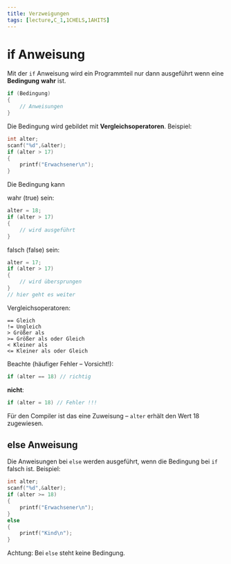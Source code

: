 ```yaml
---
title: Verzweigungen
tags: [lecture,C_1,1CHELS,1AHITS]
---
```


# if Anweisung

Mit der `if` Anweisung wird ein Programmteil nur dann ausgeführt wenn eine **Bedingung** **wahr** ist.

```c
if (Bedingung)
{
	// Anweisungen
}
```

Die Bedingung wird gebildet mit **Vergleichsoperatoren**.
Beispiel:

```c
int alter;
scanf("%d",&alter);
if (alter > 17)	
{
	printf("Erwachsener\n");
}
```

Die Bedingung kann


wahr (true) sein:
```c
alter = 18;
if (alter > 17)	
{
	// wird ausgeführt
}
```


falsch (false) sein:
```c
alter = 17;
if (alter > 17)	
{
	// wird übersprungen
}
// hier geht es weiter
```


Vergleichsoperatoren:

	== Gleich
	!= Ungleich
	> Größer als
	>= Größer als oder Gleich
	< Kleiner als
	<= Kleiner als oder Gleich


Beachte (häufiger Fehler – Vorsicht!):
```c
if (alter == 18) // richtig
```

**nicht**:
```c
if (alter = 18) // Fehler !!!
```

Für den Compiler ist das eine Zuweisung – `alter` erhält den Wert 18 zugewiesen. 


## else Anweisung

Die Anweisungen bei `else` werden ausgeführt, wenn die Bedingung bei `if` falsch ist.
Beispiel:
```c
int alter;
scanf("%d",&alter);
if (alter >= 18)
{
	printf("Erwachsener\n");
}
else
{
	printf("Kind\n");
}
```
Achtung: Bei `else` steht keine Bedingung.
